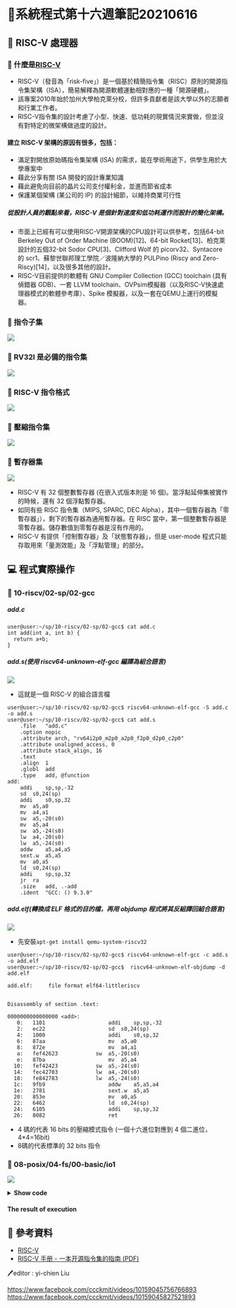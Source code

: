 # 📝系統程式第十六週筆記20210616
## 📖 RISC-V 處理器
### 🔖 什麼是[RISC-V](https://zh.wikipedia.org/wiki/RISC-V)
* RISC-V（發音為「risk-five」）是一個基於精簡指令集（RISC）原則的開源指令集架構（ISA），簡易解釋為開源軟體運動相對應的一種「開源硬體」。
* 該專案2010年始於加州大學柏克萊分校，但許多貢獻者是該大學以外的志願者和行業工作者。
* RISC-V指令集的設計考慮了小型、快速、低功耗的現實情況來實做，但並沒有對特定的微架構做過度的設計。

#### 建立 RISC-V 架構的原因有很多，包括：
* 滿足對開放原始碼指令集架構 (ISA) 的需求，能在學術用途下，供學生用於大學專案中
* 藉此分享有關 ISA 開發的設計專業知識
* 藉此避免向目前的晶片公司支付權利金，並進而節省成本
* 保護某個架構 (某公司的 IP) 的設計細節，以維持商業可行性

##### 從設計人員的觀點來看，RISC-V 是個針對速度和低功耗運作而設計的簡化架構。
* 市面上已經有可以使用RISC-V開源架構的CPU設計可以供參考，包括64-bit Berkeley Out of Order Machine (BOOM)[12]、64-bit Rocket[13]、柏克萊設計的五個32-bit Sodor CPU[3]、Clifford Wolf 的 picorv32、Syntacore 的 scr1、蘇黎世聯邦理工學院／波隆納大學的 PULPino (Riscy and Zero-Riscy)[14]，以及很多其他的設計。
* RISC-V目前提供的軟體有 GNU Compiler Collection (GCC) toolchain (具有偵錯器 GDB)、一套 LLVM toolchain、OVPsim模擬器（以及RISC-V快速處理器模式的軟體參考庫）、Spike 模擬器，以及一套在QEMU上運行的模擬器。

### 🔖 指令子集
![](pic/riscv1.JPG)

### 🔖 RV32I 是必備的指令集
![](pic/riscv2.png)

### 🔖 RISC-V 指令格式
![](pic/riscv3.png)

### 🔖 壓縮指令集
![](pic/riscv4.png)

### 🔖 暫存器集
![](pic/riscv5.png)
* RISC-V 有 32 個整數暫存器 (在嵌入式版本則是 16 個)。當浮點延伸集被實作的時候，還有 32 個浮點暫存器。
* 如同有些 RISC 指令集（MIPS, SPARC, DEC Alpha），其中一個暫存器為「零暫存器」），剩下的暫存器為通用暫存器。在 RISC 當中，第一個整數暫存器是零暫存器。儲存數值到零暫存器是沒有作用的。
* RISC-V 有提供「控制暫存器」及「狀態暫存器」，但是 user-mode 程式只能存取用來「量測效能」及「浮點管理」的部分。

## 💻 程式實際操作
### 🔗 10-riscv/02-sp/02-gcc

##### add.c
```
user@user:~/sp/10-riscv/02-sp/02-gcc$ cat add.c 
int add(int a, int b) {
  return a+b;
}
```
##### add.s(使用 riscv64-unknown-elf-gcc 編譯為組合語言)
![](pic/adds.JPG)
* 這就是一個 RISC-V 的組合語言檔
```
user@user:~/sp/10-riscv/02-sp/02-gcc$ riscv64-unknown-elf-gcc -S add.c -o add.s
user@user:~/sp/10-riscv/02-sp/02-gcc$ cat add.s
	.file	"add.c"
	.option nopic
	.attribute arch, "rv64i2p0_m2p0_a2p0_f2p0_d2p0_c2p0"
	.attribute unaligned_access, 0
	.attribute stack_align, 16
	.text
	.align	1
	.globl	add
	.type	add, @function
add:
	addi	sp,sp,-32
	sd	s0,24(sp)
	addi	s0,sp,32
	mv	a5,a0
	mv	a4,a1
	sw	a5,-20(s0)
	mv	a5,a4
	sw	a5,-24(s0)
	lw	a4,-20(s0)
	lw	a5,-24(s0)
	addw	a5,a4,a5
	sext.w	a5,a5
	mv	a0,a5
	ld	s0,24(sp)
	addi	sp,sp,32
	jr	ra
	.size	add, .-add
	.ident	"GCC: () 9.3.0"
```

##### add.elf(轉換成 ELF 格式的目的檔，再用 objdump 程式將其反組譯回組合語言)
![](pic/addelf.JPG)
* 先安裝`apt-get install qemu-system-riscv32`
```
user@user:~/sp/10-riscv/02-sp/02-gcc$ riscv64-unknown-elf-gcc -c add.s -o add.elf
user@user:~/sp/10-riscv/02-sp/02-gcc$  riscv64-unknown-elf-objdump -d add.elf

add.elf:     file format elf64-littleriscv


Disassembly of section .text:

0000000000000000 <add>:
   0:	1101                	addi	sp,sp,-32
   2:	ec22                	sd	s0,24(sp)
   4:	1000                	addi	s0,sp,32
   6:	87aa                	mv	a5,a0
   8:	872e                	mv	a4,a1
   a:	fef42623          	sw	a5,-20(s0)
   e:	87ba                	mv	a5,a4
  10:	fef42423          	sw	a5,-24(s0)
  14:	fec42703          	lw	a4,-20(s0)
  18:	fe842783          	lw	a5,-24(s0)
  1c:	9fb9                	addw	a5,a5,a4
  1e:	2781                	sext.w	a5,a5
  20:	853e                	mv	a0,a5
  22:	6462                	ld	s0,24(sp)
  24:	6105                	addi	sp,sp,32
  26:	8082                	ret
```
* 4 碼的代表 16 bits 的壓縮模式指令 (一個十六進位對應到 4 個二進位，4*4=16bit)
* 8碼的代表標準的 32 bits 指令

### 🔗 08-posix/04-fs/00-basic/io1

![](pic/io1.JPG)
<details>
  <summary><b>Show code</b></summary>

  ```

  ```
</details>

#### The result of execution





## 📖 參考資料
* [RISC-V](https://zh.wikipedia.org/wiki/RISC-V#%E6%8C%87%E4%BB%A4%E5%AD%90%E9%9B%86)
* [RISC-V 手册 - 一本开源指令集的指南 (PDF)](http://crva.ict.ac.cn/documents/RISC-V-Reader-Chinese-v2p1.pdf)



🖊️editor : yi-chien Liu




https://www.facebook.com/ccckmit/videos/10159045756766893
https://www.facebook.com/ccckmit/videos/10159045827521893